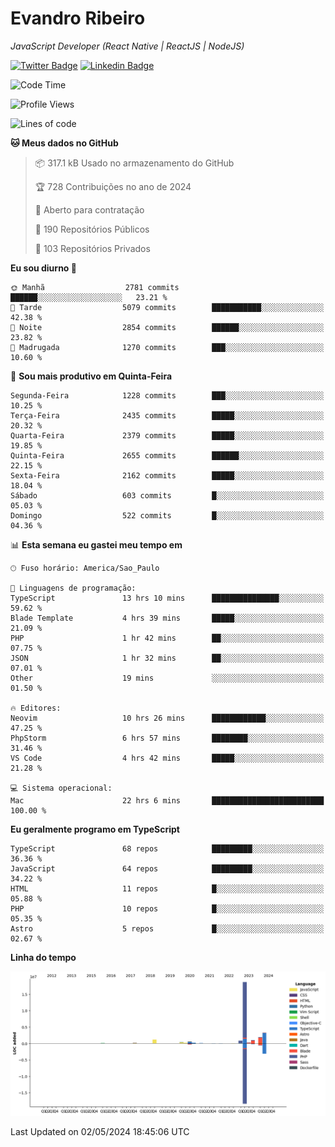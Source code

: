 # Evandro **Ribeiro**

*JavaScript Developer (React Native | ReactJS | NodeJS)*

[![Twitter Badge](https://img.shields.io/badge/-@ribeiroevandro-201B2D?style=flat-square&labelColor=201B2D&logo=twitter&logoColor=white&link=https://twitter.com/ribeiroevandro)](https://twitter.com/ribeiroevandro) 
[![Linkedin Badge](https://img.shields.io/badge/-Evandro%20Ribeiro-201B2D?style=flat-square&logo=Linkedin&logoColor=white&link=https://www.linkedin.com/in/ribeiroevandro)](https://www.linkedin.com/in/ribeiroevandro) 


<!--START_SECTION:waka-->
![Code Time](http://img.shields.io/badge/Code%20Time-3%2C853%20hrs%2048%20mins-blue)

![Profile Views](http://img.shields.io/badge/Visualizac%C3%B5es%20do%20perfil-0-blue)

![Lines of code](https://img.shields.io/badge/Desde%20o%20Hello%20World%20eu%20escrevi-29.4%20million%20linhas%20de%20c%C3%B3digo-blue)

**🐱 Meus dados no GitHub** 

> 📦 317.1 kB Usado no armazenamento do GitHub 
 > 
> 🏆 728 Contribuições no ano de 2024
 > 
> 💼 Aberto para contratação
 > 
> 📜 190 Repositórios Públicos 
 > 
> 🔑 103 Repositórios Privados 
 > 
**Eu sou diurno 🐤** 

```text
🌞 Manhã                  2781 commits        ██████░░░░░░░░░░░░░░░░░░░   23.21 % 
🌆 Tarde                  5079 commits        ███████████░░░░░░░░░░░░░░   42.38 % 
🌃 Noite                  2854 commits        ██████░░░░░░░░░░░░░░░░░░░   23.82 % 
🌙 Madrugada              1270 commits        ███░░░░░░░░░░░░░░░░░░░░░░   10.60 % 
```
📅 **Sou mais produtivo em Quinta-Feira** 

```text
Segunda-Feira            1228 commits        ███░░░░░░░░░░░░░░░░░░░░░░   10.25 % 
Terça-Feira              2435 commits        █████░░░░░░░░░░░░░░░░░░░░   20.32 % 
Quarta-Feira             2379 commits        █████░░░░░░░░░░░░░░░░░░░░   19.85 % 
Quinta-Feira             2655 commits        ██████░░░░░░░░░░░░░░░░░░░   22.15 % 
Sexta-Feira              2162 commits        █████░░░░░░░░░░░░░░░░░░░░   18.04 % 
Sábado                   603 commits         █░░░░░░░░░░░░░░░░░░░░░░░░   05.03 % 
Domingo                  522 commits         █░░░░░░░░░░░░░░░░░░░░░░░░   04.36 % 
```


📊 **Esta semana eu gastei meu tempo em** 

```text
🕑︎ Fuso horário: America/Sao_Paulo

💬 Linguagens de programação: 
TypeScript               13 hrs 10 mins      ███████████████░░░░░░░░░░   59.62 % 
Blade Template           4 hrs 39 mins       █████░░░░░░░░░░░░░░░░░░░░   21.09 % 
PHP                      1 hr 42 mins        ██░░░░░░░░░░░░░░░░░░░░░░░   07.75 % 
JSON                     1 hr 32 mins        ██░░░░░░░░░░░░░░░░░░░░░░░   07.01 % 
Other                    19 mins             ░░░░░░░░░░░░░░░░░░░░░░░░░   01.50 % 

🔥 Editores: 
Neovim                   10 hrs 26 mins      ████████████░░░░░░░░░░░░░   47.25 % 
PhpStorm                 6 hrs 57 mins       ████████░░░░░░░░░░░░░░░░░   31.46 % 
VS Code                  4 hrs 42 mins       █████░░░░░░░░░░░░░░░░░░░░   21.28 % 

💻 Sistema operacional: 
Mac                      22 hrs 6 mins       █████████████████████████   100.00 % 
```

**Eu geralmente programo em TypeScript** 

```text
TypeScript               68 repos            █████████░░░░░░░░░░░░░░░░   36.36 % 
JavaScript               64 repos            █████████░░░░░░░░░░░░░░░░   34.22 % 
HTML                     11 repos            █░░░░░░░░░░░░░░░░░░░░░░░░   05.88 % 
PHP                      10 repos            █░░░░░░░░░░░░░░░░░░░░░░░░   05.35 % 
Astro                    5 repos             █░░░░░░░░░░░░░░░░░░░░░░░░   02.67 % 
```



**Linha do tempo**

![Lines of Code chart](https://raw.githubusercontent.com/ribeiroevandro/ribeiroevandro/main/assets/bar_graph.png)


 Last Updated on 02/05/2024 18:45:06 UTC
<!--END_SECTION:waka-->
